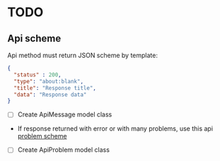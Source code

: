 # TODO

## Api scheme
Api method must return JSON scheme by template:
```json
{
  "status" : 200,
  "type": "about:blank",
  "title": "Response title",
  "data": "Response data"
}
```
- [ ] Create ApiMessage model class
- If response returned with error or with many problems, use this api [problem scheme](link=https://datatracker.ietf.org/doc/html/draft-ietf-appsawg-http-problem-00)
- [ ] Create ApiProblem model class